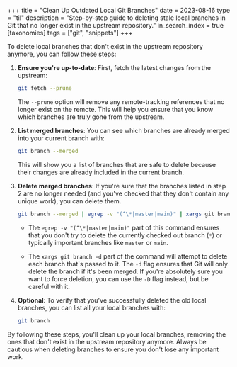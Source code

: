 +++
title = "Clean Up Outdated Local Git Branches"
date = 2023-08-16
type = "til"
description = "Step-by-step guide to deleting stale local branches in Git that no longer exist in the upstream repository."
in_search_index = true
[taxonomies]
tags = ["git", "snippets"]
+++

To delete local branches that don't exist in the upstream repository anymore, you can follow these steps:

1. **Ensure you're up-to-date**:
   First, fetch the latest changes from the upstream:

   ```bash
   git fetch --prune
   ```

   The `--prune` option will remove any remote-tracking references that no longer exist on the remote. This will help you ensure that you know which branches are truly gone from the upstream.

2. **List merged branches**:
   You can see which branches are already merged into your current branch with:

   ```bash
   git branch --merged
   ```

   This will show you a list of branches that are safe to delete because their changes are already included in the current branch.

3. **Delete merged branches**:
   If you're sure that the branches listed in step 2 are no longer needed (and you've checked that they don't contain any unique work), you can delete them.

   ```bash
   git branch --merged | egrep -v "(^\*|master|main)" | xargs git branch -d
   ```

   - The `egrep -v "(^\*|master|main)"` part of this command ensures that you don't try to delete the currently checked out branch (`*`) or typically important branches like `master` or `main`.

   - The `xargs git branch -d` part of the command will attempt to delete each branch that's passed to it. The `-d` flag ensures that Git will only delete the branch if it's been merged. If you're absolutely sure you want to force deletion, you can use the `-D` flag instead, but be careful with it.

4. **Optional**:
   To verify that you've successfully deleted the old local branches, you can list all your local branches with:

   ```bash
   git branch
   ```

By following these steps, you'll clean up your local branches, removing the ones that don't exist in the upstream repository anymore. Always be cautious when deleting branches to ensure you don't lose any important work.